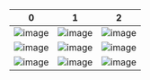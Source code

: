 | 0 | 1 | 2 |
| --- | --- | --- | 
| ![image](https://df595149790.github.io/wechatblock/image/wb_2_login_1.PNG) | ![image](https://df595149790.github.io/wechatblock/image/wb_2_login_2.PNG) | ![image](https://df595149790.github.io/wechatblock/image/wb_2_login_3.PNG) | 
| ![image](https://df595149790.github.io/wechatblock/image/wb_2_login_1.PNG) | ![image](https://df595149790.github.io/wechatblock/image/wb_2_login_2.PNG) | ![image](https://df595149790.github.io/wechatblock/image/wb_2_login_3.PNG) | 
| ![image](https://df595149790.github.io/wechatblock/image/wb_2_login_1.PNG) | ![image](https://df595149790.github.io/wechatblock/image/wb_2_login_2.PNG) | ![image](https://df595149790.github.io/wechatblock/image/wb_2_login_3.PNG) | 

